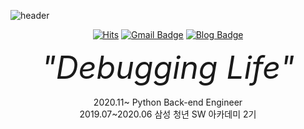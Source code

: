 
![header](https://capsule-render.vercel.app/api?type=slice&color=AAAAAA&height=200&section=header&text=Yunyoung%20Lizzie%20Chung&fontSize=50)

<div align="center">
  
[![Hits](https://hits.seeyoufarm.com/api/count/incr/badge.svg?url=https%3A%2F%2Fgithub.com%2Fliza0525&count_bg=%236A9FC2&title_bg=%23555555&icon=&icon_color=%23E7E7E7&title=visits&edge_flat=false)](https://hits.seeyoufarm.com)
[![Gmail Badge](https://img.shields.io/badge/Gmail-d14836?logo=Gmail&logoColor=white&color=FF808C&link=mailto:doubley0525@gmail.com)](mailto:doubley0525@gmail.com)
[![Blog Badge](http://img.shields.io/badge/-Blog-green?logo=Naver&logoColor=white&color=4FD5A2&link=https://blog.naver.com/lizziechung)](https://blog.naver.com/lizziechung)


<i style="font-size:50px;">"Debugging Life"</i>
<br />
<br />
2020.11~ Python Back-end Engineer<br />
2019.07~2020.06 삼성 청년 SW 아카데미 2기<br />
</div>
